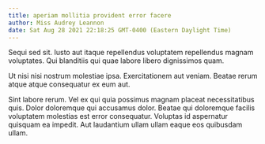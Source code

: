```yaml
---
title: aperiam mollitia provident error facere
author: Miss Audrey Leannon
date: Sat Aug 28 2021 22:18:25 GMT-0400 (Eastern Daylight Time)
---
```

Sequi sed sit. Iusto aut itaque repellendus voluptatem repellendus magnam voluptates. Qui blanditiis qui quae labore libero dignissimos quam.

 Ut nisi nisi nostrum molestiae ipsa. Exercitationem aut veniam. Beatae rerum atque atque consequatur ex eum aut.

 Sint labore rerum. Vel ex qui quia possimus magnam placeat necessitatibus quis. Dolor doloremque qui accusamus dolor. Beatae qui doloremque facilis voluptatem molestias est error consequatur. Voluptas id aspernatur quisquam ea impedit. Aut laudantium ullam ullam eaque eos quibusdam ullam.